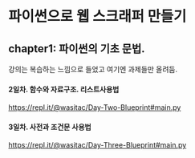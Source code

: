 # 파이썬으로 웹 스크래퍼 만들기
## chapter1: 파이썬의 기초 문법.  
강의는 복습하는 느낌으로 들었고 여기엔 과제들만 올려둠.  
#### 2일차.  함수와 자료구조. 리스트사용법
https://repl.it/@wasitac/Day-Two-Blueprint#main.py  

#### 3일차. 사전과 조건문 사용법
https://repl.it/@wasitac/Day-Three-Blueprint#main.py  
